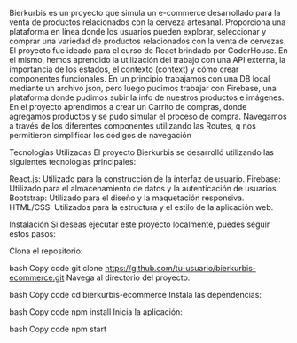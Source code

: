   

Bierkurbis es un proyecto que simula un e-commerce  desarrollado para la venta de productos relacionados con la cerveza artesanal. Proporciona una plataforma en línea donde los usuarios pueden explorar, seleccionar y comprar una variedad de productos relacionados con la venta de cervezas.
El proyecto fue ideado para el curso de React brindado por CoderHouse. En el mismo, hemos aprendido la utilización del trabajo con una API externa, la importancia de los estados, el contexto (context) y cómo crear componentes funcionales. En un principio trabajamos con una DB local mediante un archivo json, pero luego pudimos trabajar con Firebase, una plataforma donde pudimos subir la info de nuestros productos e imágenes. 
  En el proyecto aprendimos a crear un Carrito de compras, donde agregamos productos y se pudo simular el proceso de compra. Navegamos a través de los diferentes
  componentes utilizando las Routes, q nos permitieron simplificar los códigos de navegación


Tecnologías Utilizadas
El proyecto Bierkurbis  se desarrolló utilizando las siguientes tecnologías principales:

React.js: Utilizado para la construcción de la interfaz de usuario.
Firebase: Utilizado para el almacenamiento de datos y la autenticación de usuarios.
Bootstrap: Utilizado para el diseño y la maquetación responsiva.
HTML/CSS: Utilizados para la estructura y el estilo de la aplicación web.


Instalación
Si deseas ejecutar este proyecto localmente, puedes seguir estos pasos:

Clona el repositorio:

bash
Copy code
git clone https://github.com/tu-usuario/bierkurbis-ecommerce.git
Navega al directorio del proyecto:

bash
Copy code
cd bierkurbis-ecommerce
Instala las dependencias:

bash
Copy code
npm install
Inicia la aplicación:

bash
Copy code
npm start
